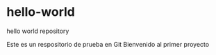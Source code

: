 # hello-world
hello world repository

Este es un respositorio de prueba en Git
Bienvenido al primer proyecto
